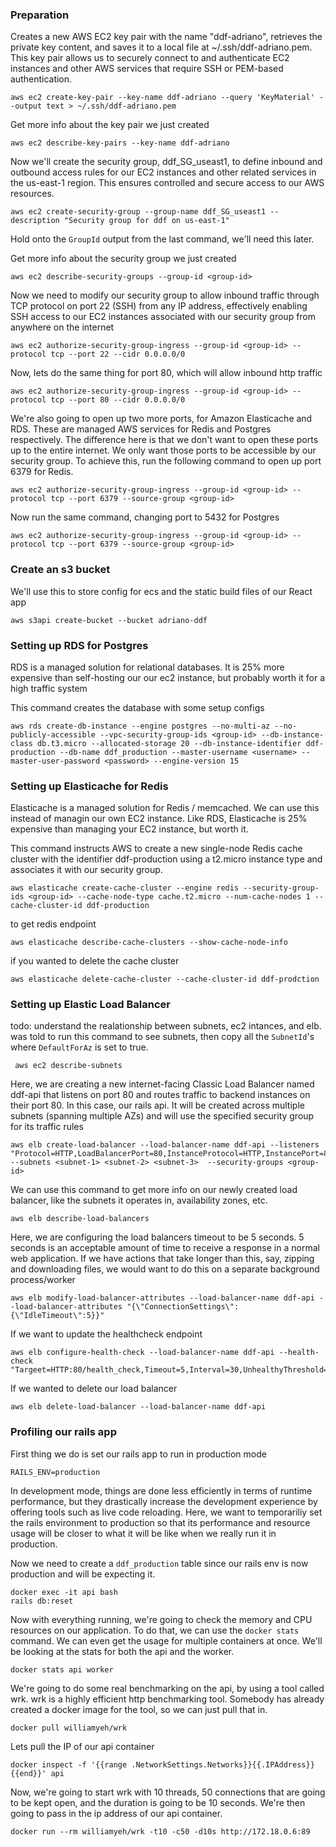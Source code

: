 ### Preparation
Creates a new AWS EC2 key pair with the name "ddf-adriano", retrieves the private key content, and saves it to a local file at ~/.ssh/ddf-adriano.pem.  This key pair allows us to securely connect to and authenticate EC2 instances and other AWS services that require SSH or PEM-based authentication.
```
aws ec2 create-key-pair --key-name ddf-adriano --query 'KeyMaterial' --output text > ~/.ssh/ddf-adriano.pem
```

Get more info about the key pair we just created
```
aws ec2 describe-key-pairs --key-name ddf-adriano
```

Now we'll create the security group, ddf_SG_useast1, to define inbound and outbound access rules for our EC2 instances and other related services in the us-east-1 region. This ensures controlled and secure access to our AWS resources.
```
aws ec2 create-security-group --group-name ddf_SG_useast1 --description "Security group for ddf on us-east-1"
```

Hold onto the `GroupId` output from the last command, we'll need this later.

Get more info about the security group we just created
```
aws ec2 describe-security-groups --group-id <group-id>
```

Now we need to modify our security group to allow inbound traffic through TCP protocol on port 22 (SSH) from any IP address, effectively enabling SSH access to our EC2 instances associated with our security group from anywhere on the internet
```
aws ec2 authorize-security-group-ingress --group-id <group-id> --protocol tcp --port 22 --cidr 0.0.0.0/0
```

Now, lets do the same thing for port 80, which will allow inbound http traffic
```
aws ec2 authorize-security-group-ingress --group-id <group-id> --protocol tcp --port 80 --cidr 0.0.0.0/0
```

We're also going to open up two more ports, for Amazon Elasticache and RDS.  These are managed AWS services for Redis and Postgres respectively.  The difference here is that we don't want to open these ports up to the entire internet.  We only want those ports to be accessible by our security group.  To achieve this, run the following command to open up port 6379 for Redis.
```
aws ec2 authorize-security-group-ingress --group-id <group-id> --protocol tcp --port 6379 --source-group <group-id>
```

Now run the same command, changing port to 5432 for Postgres
```
aws ec2 authorize-security-group-ingress --group-id <group-id> --protocol tcp --port 6379 --source-group <group-id>
```

### Create an s3 bucket
We'll use this to store config for ecs and the static build files of our React app
```
aws s3api create-bucket --bucket adriano-ddf
```

### Setting up RDS for Postgres
RDS is a managed solution for relational databases.  It is 25% more expensive than self-hosting our our ec2 instance, but probably worth it for a high traffic system

This command creates the database with some setup configs
```
aws rds create-db-instance --engine postgres --no-multi-az --no-publicly-accessible --vpc-security-group-ids <group-id> --db-instance-class db.t3.micro --allocated-storage 20 --db-instance-identifier ddf-production --db-name ddf_production --master-username <username> --master-user-password <password> --engine-version 15 
```

### Setting up Elasticache for Redis
Elasticache is a managed solution for Redis / memcached.  We can use this instead of managin our own EC2 instance.  Like RDS, Elasticache is 25% expensive than managing your EC2 instance, but worth it.

This command instructs AWS to create a new single-node Redis cache cluster with the identifier ddf-production using a t2.micro instance type and associates it with our security group.
```
aws elasticache create-cache-cluster --engine redis --security-group-ids <group-id> --cache-node-type cache.t2.micro --num-cache-nodes 1 --cache-cluster-id ddf-production
```

to get redis endpoint
```
aws elasticache describe-cache-clusters --show-cache-node-info
```

if you wanted to delete the cache cluster
```
aws elasticache delete-cache-cluster --cache-cluster-id ddf-prodction
```

### Setting up Elastic Load Balancer

todo: understand the realationship between subnets, ec2 intances, and elb.  was told to run this command to see subnets, then copy all the `SubnetId`'s where `DefaultForAz` is set to true.
```
 aws ec2 describe-subnets
```

Here, we are creating a new internet-facing Classic Load Balancer named ddf-api that listens on port 80 and routes traffic to backend instances on their port 80. In this case, our rails api. It will be created across multiple subnets (spanning multiple AZs) and will use the specified security group for its traffic rules
```
aws elb create-load-balancer --load-balancer-name ddf-api --listeners "Protocol=HTTP,LoadBalancerPort=80,InstanceProtocol=HTTP,InstancePort=80" --subnets <subnet-1> <subnet-2> <subnet-3>  --security-groups <group-id>
```

We can use this command to get more info on our newly created load balancer, like the subnets it operates in, availability zones, etc.
```
aws elb describe-load-balancers
```

Here, we are configuring the load balancers timeout to be 5 seconds.  5 seconds is an acceptable amount of time to receive a response in a normal web application.  If we have actions that take longer than this, say, zipping and downloading files, we would want to do this on a separate background process/worker
```
aws elb modify-load-balancer-attributes --load-balancer-name ddf-api --load-balancer-attributes "{\"ConnectionSettings\":{\"IdleTimeout\":5}}"
```

If we want to update the healthcheck endpoint
```
aws elb configure-health-check --load-balancer-name ddf-api --health-check "Targeet=HTTP:80/health_check,Timeout=5,Interval=30,UnhealthyThreshold=2,HealthyThreshold=10"
```

If we wanted to delete our load balancer
```
aws elb delete-load-balancer --load-balancer-name ddf-api
```

### Profiling our rails app

First thing we do is set our rails app to run in production mode
```
RAILS_ENV=production
```

In development mode, things are done less efficiently in terms of runtime performance, but they drastically increase the development experience by offering tools such as live code reloading.  Here, we want to temporariliy set the rails environment to production so that its performance and resource usage will be closer to what it will be like when we really run it in production.

Now we need to create a `ddf_production` table since our rails env is now production and will be expecting it.
```
docker exec -it api bash
rails db:reset
```

Now with everything running, we're going to check the memory and CPU resources on our application.  To do that, we can use the `docker stats` command.  We can even get the usage for multiple containers at once.  We'll be looking at the stats for both the api and the worker.
```
docker stats api worker
```

We're going to do some real benchmarking on the api, by using a tool called wrk. wrk is a highly efficient http benchmarking tool.  Somebody has already created a docker image for the tool, so we can just pull that in.
```
docker pull williamyeh/wrk
```

Lets pull the IP of our api container
```
docker inspect -f '{{range .NetworkSettings.Networks}}{{.IPAddress}}{{end}}' api     
```

Now, we're going to start wrk with 10 threads, 50 connections that are going to be kept open, and the duration is going to be 10 seconds.  We're then going to pass in the ip address of our api container.
```
docker run --rm williamyeh/wrk -t10 -c50 -d10s http://172.18.0.6:89
```

